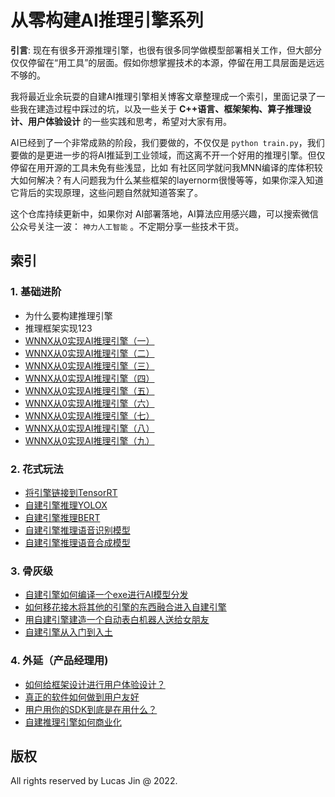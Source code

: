 # 从零构建AI推理引擎系列

**引言**: 现在有很多开源推理引擎，也很有很多同学做模型部署相关工作，但大部分仅仅停留在“用工具”的层面。假如你想掌握技术的本源，停留在用工具层面是远远不够的。

我将最近业余玩耍的自建AI推理引擎相关博客文章整理成一个索引，里面记录了一些我在建造过程中踩过的坑，以及一些关于 **C++语言、框架架构、算子推理设计、用户体验设计** 的一些实践和思考，希望对大家有用。

AI已经到了一个非常成熟的阶段，我们要做的，不仅仅是 `python train.py`，我们要做的是更进一步的将AI推延到工业领域，而这离不开一个好用的推理引擎。但仅停留在用开源的工具未免有些浅显，比如 有社区同学就问我MNN编译的库体积较大如何解决？有人问题我为什么某些框架的layernorm很慢等等，如果你深入知道它背后的实现原理，这些问题自然就知道答案了。

这个仓库持续更新中，如果你对 AI部署落地，AI算法应用感兴趣，可以搜索微信公众号关注一波： `神力人工智能` 。不定期分享一些技术干货。


## 索引


### 1. 基础进阶

- 为什么要构建推理引擎
- 推理框架实现123
- [WNNX从0实现AI推理引擎（一）](mds/2022_06_06_12_WNNX从0实现AI推理引擎（五）.md)
- [WNNX从0实现AI推理引擎（二）](mds/2022_06_06_12_WNNX从0实现AI推理引擎（五）.md)
- [WNNX从0实现AI推理引擎（三）](mds/2022_06_06_12_WNNX从0实现AI推理引擎（五）.md)
- [WNNX从0实现AI推理引擎（四）](mds/2022_06_06_12_WNNX从0实现AI推理引擎（五）.md)
- [WNNX从0实现AI推理引擎（五）](mds/2022_06_06_12_WNNX从0实现AI推理引擎（五）.md)
- [WNNX从0实现AI推理引擎（六）](mds/2022_06_07_11_WNNX从零实现一个AI推理引擎（六）.md)
- [WNNX从0实现AI推理引擎（七）](mds/2022_06_06_12_WNNX从0实现AI推理引擎（五）.md)
- [WNNX从0实现AI推理引擎（八）](mds/2022_06_06_12_WNNX从0实现AI推理引擎（五）.md)
- [WNNX从0实现AI推理引擎（九）](mds/2022_06_06_12_WNNX从0实现AI推理引擎（五）.md)


### 2. 花式玩法

- [将引擎链接到TensorRT]()
- [自建引擎推理YOLOX]()
- [自建引擎推理BERT]()
- [自建引擎推理语音识别模型]()
- [自建引擎推理语音合成模型]()


### 3. 骨灰级

- [自建引擎如何编译一个exe进行AI模型分发]()
- [如何移花接木将其他的引擎的东西融合进入自建引擎]()
- [用自建引擎建造一个自动表白机器人送给女朋友]()
- [自建引擎从入门到入土]()


### 4. 外延（产品经理用)

- [如何给框架设计进行用户体验设计？]()
- [真正的软件如何做到用户友好]()
- [用户用你的SDK到底是在用什么？]()
- [自建推理引擎如何商业化]()


## 版权

All rights reserved by Lucas Jin @ 2022. 